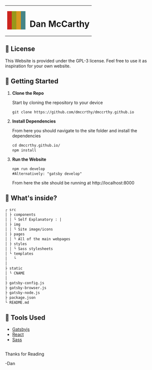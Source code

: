 <table align="center">
    <tr>
        <th>
            <img src="src/img/favicon.png" height="60">           
        </th>
        <th>
            <h1>
                Dan McCarthy
            </h1>
        </th>
    </tr>
    
</table>

## 📝 License

This Website is provided under the GPL-3 license. Feel free to use it as inspiration for your own website.

## 🏁 Getting Started

1.  **Clone the Repo**

    Start by cloning the repository to your device

    ```shell
    git clone https://github.com/dmccrthy/dmccrthy.github.io
    ```

2.  **Install Dependencies**

    From here you should navigate to the site folder and install the dependencies

    ```shell
    cd dmccrthy.github.io/
    npm install
    ```

3.  **Run the Website**

    ```shell
    npm run develop
    #Alternatively: "gatsby develop"
    ```

    From here the site should be running at http://localhost:8000

## 📁 What's inside?

```
┌ src
│ ├ components
│ │ └ Self Explanatory : |
│ ├ img
│ │ └ Site image/icons
│ ├ pages
│ │ └ All of the main webpages
│ ├ styles
│ │ └ Sass stylesheets
│ └ templates
│   └
│
├ static
│ └ CNAME
│
├ gatsby-config.js
├ gatsby-browser.js
├ gatsby-node.js
├ package.json
└ README.md
```

## 🧰 Tools Used

- [Gatsbyjs](https://www.gatsbyjs.com/docs/?utm_source=starter&utm_medium=readme&utm_campaign=minimal-starter)
- [React](https://react.dev/reference/react)
- [Sass]()

##

Thanks for Reading

-Dan

